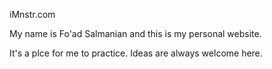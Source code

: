 iMnstr.com

My name is Fo'ad Salmanian and this is my personal website.

It's a plce for me to practice. Ideas are always welcome here.
